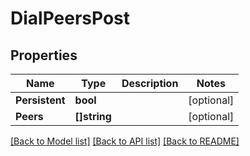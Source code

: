 # DialPeersPost

## Properties

Name | Type | Description | Notes
------------ | ------------- | ------------- | -------------
**Persistent** | **bool** |  | [optional] 
**Peers** | **[]string** |  | [optional] 

[[Back to Model list]](../README.md#documentation-for-models) [[Back to API list]](../README.md#documentation-for-api-endpoints) [[Back to README]](../README.md)


